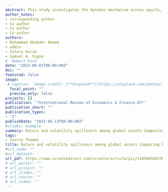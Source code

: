 ```yaml
---
abstract: This study investigates the dynamic mechanism across equity, cryptocurrency, and commodity markets before and during health and geopolitical crisis (Covid-19 and the Ukrainian war). We apply the (TVP-VAR) based extended joint connectedness methodology, to understand return and volatility connectedness of financial markets for 2010–2023 period. The empirical results indicate that spillovers were particularly high during the Covid-19 and Russia-Ukraine war. First, health and geopolitical risks considerably impact the return and volatility system. Second, the value of total joint connectedness during the COVID-19 period was greater than during Russia-Ukraine war crisis. Also, evidence suggests that Commodity markets, received the highest shocks from other markets after Russia-Ukraine war and wheat was the main commodity receiving chocks from both health and geopolitical crisis. Our findings indicate that spillover channels differ depending on the type of crisis. Specifically, low-frequency components are the main transmission channels during the health crisis, whereas high-frequency components are the main transmission channels during the geopolitical crisis. Finally, results indicate that, cryptocurrency markets played some minor role in transmitting risks between markets. Our results are important in understanding how assets affect return and volatility spillover during geopolitical and health crises and are of particular importance to policymakers, market regulators, investors, and portfolio managers.
author_notes:
- corresponding author
- Co author
- Co author
- Co author
authors:
- Muhammad Abubakr Naeem
- admin
- Sitara Karim
- Samuel A. Vigne
#- Robert Ford
date: "2023-09-01T00:00:00Z"
doi: ""
featured: false
image:
 # caption: 'Image credit: [**Unsplash**](https://unsplash.com/photos/jdD8gXaTZsc)'
  focal_point: ""
  preview_only: false
projects: []
publication: '*International Review of Economics & Finance,87*'
publication_short: ""
publication_types:
- "2"
publishDate: "2023-06-13T00:00:00Z"
#slides: example
summary: Return and volatility spillovers among global assets Comparing health crisis with geopolitical crisis
tags:
- Source Themes
title: Return and volatility spillovers among global assets Comparing health crisis with geopolitical crisis
#url_code: ""
#url_dataset: 
url_pdf: https://www.sciencedirect.com/science/article/pii/S1059056023001764?dgcid=coauthor
# url_poster: ""
# url_project: ""
# url_slides: ""
# url_source: ""
# url_video: ""
---
```


